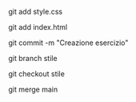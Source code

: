 git add style.css

git add index.html

git commit -m "Creazione esercizio"

git branch stile

git checkout stile

git merge main